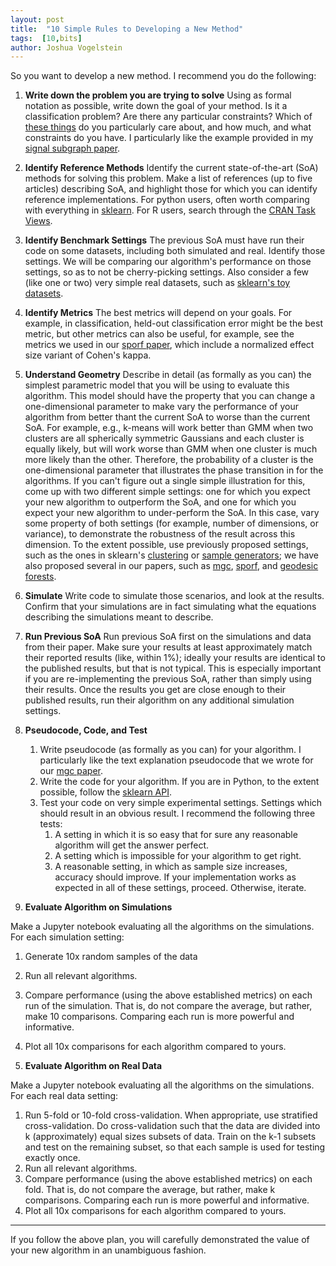```yaml
---
layout: post
title:  "10 Simple Rules to Developing a New Method"
tags:  [10,bits]
author: Joshua Vogelstein
---
```




So you want to develop a new method.  I recommend you do the following:

1. **Write down the problem you are trying to solve**
Using as formal notation as possible, write down the goal of your method.  Is it a classification problem? Are there any particular constraints?  Which of [these things](https://bitsandbrains.io/2018/09/24/modeling-desiderata.html) do you particularly care about, and how much, and what constraints do you have.  I particularly like the example provided in my [signal subgraph paper](https://dl.acm.org/citation.cfm?id=2498823).

1. **Identify Reference Methods** Identify the current state-of-the-art (SoA) methods for solving this problem.  Make a list of references (up to five articles) describing SoA, and highlight those for which you can identify reference implementations.  For python users, often worth comparing with everything in [sklearn](https://scikit-learn.org/stable/). For R users, search through the [CRAN Task Views](https://cran.r-project.org/web/views/).

1. **Identify Benchmark Settings**
The previous SoA must have run their code on some datasets, including both simulated and real.  Identify those settings.  We will be comparing our algorithm's performance on those settings, so as to not be cherry-picking settings.  Also consider a few (like one or two) very simple real datasets, such as [sklearn's toy datasets](https://scikit-learn.org/stable/datasets/index.html#toy-datasets).


1. **Identify Metrics** 
The best metrics will depend on your goals.  For example, in classification, held-out classification error might be the best metric, but other metrics can also be useful, for example, see the metrics we used in our [sporf paper](https://arxiv.org/abs/1506.03410), which include a normalized effect size variant of Cohen's kappa.   


2. **Understand Geometry** 
Describe in detail (as formally as you can) the simplest parametric model that you will be using to evaluate this algorithm. This model should have the property that you can change a one-dimensional parameter to make vary the performance of your algorithm from better thant the current SoA to worse than the current SoA. For example, e.g., k-means will work better than GMM when two clusters are all spherically symmetric Gaussians and each cluster is equally likely, but will work worse than GMM when one cluster is much more likely than the other. Therefore, the probability of a cluster is the one-dimensional parameter that illustrates the phase transition in for the algorithms.  If you can't figure out a single simple illustration for this, come up with two different simple settings: one for which you expect your new algorithm to outperform the SoA, and one for which you expect your new algorithm to under-perform the SoA. In this case, vary some property of both settings (for example, number of dimensions, or variance), to demonstrate the robustness of the result across this dimension. To the extent possible, use previously proposed settings, such as the ones in sklearn's [clustering](https://scikit-learn.org/stable/modules/clustering.html) or [sample generators](https://scikit-learn.org/stable/modules/classes.html#module-sklearn.datasets); we have also proposed several in our papers, such as [mgc](https://elifesciences.org/articles/41690), [sporf](https://arxiv.org/abs/1506.03410), and [geodesic forests](https://arxiv.org/abs/1907.02844).



1. **Simulate**
Write code to simulate those scenarios, and look at the results.  Confirm that your simulations are in fact simulating what the equations describing the simulations meant to describe. 

1. **Run Previous SoA**
Run previous SoA first on the simulations and data from their paper.  Make sure your results at least approximately match their reported results (like, within 1%); ideally your results are identical to the published results, but that is not typical.  This is especially important if you are re-implementing the previous SoA, rather than simply using their results.  Once the results you get are close enough to their published results, run their algorithm on any additional simulation settings.  

1. **Pseudocode, Code, and Test**
   1. Write pseudocode (as formally as you can) for your algorithm.  I particularly like the text explanation pseudocode that we wrote for our [mgc paper](https://elifesciences.org/articles/41690).
   2. Write the code for your algorithm.  If you are in Python, to the extent possible, follow the [sklearn API](https://scikit-learn.org/stable/developers/contributing.html#apis-of-scikit-learn-objects).
   3. Test your code on very simple experimental settings.  Settings which should result in an obvious result.  I recommend the following three tests:
       1. A setting in which it is so easy that for sure any reasonable algorithm will get the answer perfect.  
       2. A setting which is impossible for your algorithm to get right.  
       3. A reasonable setting, in which as sample size increases, accuracy should improve.
   If your implementation works as expected in all of these settings, proceed.  Otherwise, iterate.

1. **Evaluate Algorithm on Simulations**

Make a Jupyter notebook evaluating all the  algorithms on the simulations. For each simulation setting:

   1. Generate 10x random samples of the data
   2. Run all relevant algorithms.
   3. Compare performance (using the above established metrics) on each run of the simulation.  That is, do not compare the average, but rather, make 10 comparisons.  Comparing each run is more powerful and informative.
   4. Plot all 10x comparisons for each algorithm compared to yours.

1. **Evaluate Algorithm on Real Data**

Make a Jupyter notebook evaluating all the  algorithms on the simulations. For each real data setting:

   1. Run 5-fold or 10-fold cross-validation. When appropriate, use stratified cross-validation.  Do cross-validation such that the data are divided into k (approximately) equal sizes subsets of data.  Train on the k-1 subsets and test on the remaining subset, so that each sample is used for testing exactly once.   
   2. Run all relevant algorithms.
   3. Compare performance (using the above established metrics) on each fold.  That is, do not compare the average, but rather, make k comparisons.  Comparing each run is more powerful and informative.
   4. Plot all 10x comparisons for each algorithm compared to yours.




*************************

If you follow the above plan, you will carefully demonstrated the value of your new algorithm in an unambiguous fashion. 